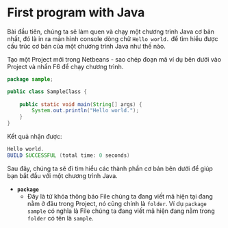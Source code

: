 # First program with Java

Bài đầu tiên, chúng ta sẽ làm quen và chạy một chương trình Java cơ bản nhất, đó là in ra màn hình console dòng chữ `Hello world.` để tìm hiểu được cấu trúc cơ bản của một chương trình Java như thế nào. 

Tạo một Project mới trong Netbeans - sao chép đoạn mã ví dụ bên dưới vào Project và nhấn F6 để chạy chương trình.

```java
package sample;

public class SampleClass {
    
    public static void main(String[] args) {
        System.out.println("Hello world.");
    }
}

```

Kết quả nhận được:
```java
Hello world.
BUILD SUCCESSFUL (total time: 0 seconds)
```

Sau đây, chúng ta sẽ đi tìm hiểu các thành phần cơ bản bên dưới để giúp bạn bắt đầu với một chương trình Java.

- **`package`**
  - Đây là từ khóa thông báo File chúng ta đang viết mã hiện tại đang nằm ở đâu trong Project, nó cũng chính là `folder`. Ví dụ `package sample` có nghĩa là File chúng ta đang viết mã hiện đang nằm trong `folder` có tên là `sample`.
